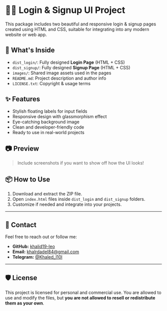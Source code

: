 # 🧑‍💻 Login & Signup UI Project

This package includes two beautiful and responsive login & signup pages created using HTML and CSS, suitable for integrating into any modern website or web app.

## 📁 What's Inside

- `dist_login/`: Fully designed **Login Page** (HTML + CSS)
- `dist_signup/`: Fully designed **Signup Page** (HTML + CSS)
- `images/`: Shared image assets used in the pages
- `README.md`: Project description and author info
- `LICENSE.txt`: Copyright & usage terms

## ✨ Features

- Stylish floating labels for input fields
- Responsive design with glassmorphism effect
- Eye-catching background image
- Clean and developer-friendly code
- Ready to use in real-world projects

## 📷 Preview

> Include screenshots if you want to show off how the UI looks!

## 📦 How to Use

1. Download and extract the ZIP file.
2. Open `index.html` files inside `dist_login` and `dist_signup` folders.
3. Customize if needed and integrate into your projects.

---

## 📩 Contact

Feel free to reach out or follow me:

- **GitHub:** [khalid19-leo](https://github.com/khalid19-leo)  
- **Email:** khalrdadel84@gmail.com  
- **Telegram:** [@Khaled_l10l](https://t.me/Khaled_l10l)

---

## 🛡 License

This project is licensed for personal and commercial use. You are allowed to use and modify the files, but **you are not allowed to resell or redistribute them as your own**.